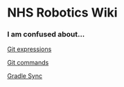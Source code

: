 # NHS Robotics Wiki

### I am confused about...

[Git expressions](https://github.com/nhs-t10/yog22-knowledge/blob/master/software/glossary.md)

[Git commands](https://github.com/nhs-t10/yog22-knowledge/blob/master/software/glossary.md)

[Gradle Sync](https://github.com/nhs-t10/yog22-knowledge/blob/master/software/android-studio/gradle-sync-failed/license-agreement-not-accepted.md)
